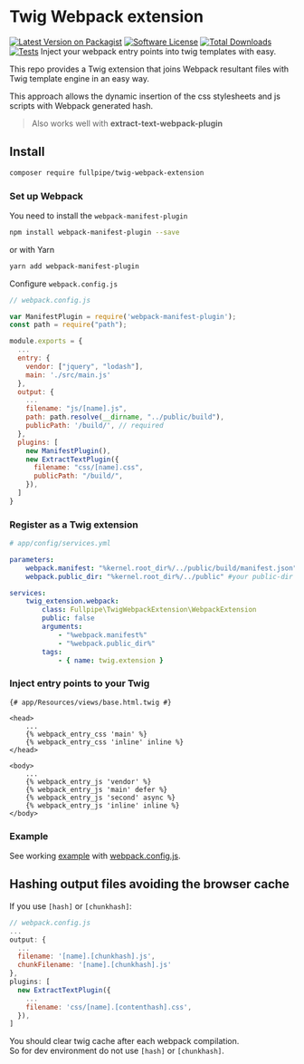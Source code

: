 # Twig Webpack extension

[![Latest Version on Packagist](https://img.shields.io/github/release/fullpipe/twig-webpack-extension.svg)](https://packagist.org/packages/fullpipe/twig-webpack-extension)
[![Software License](https://img.shields.io/badge/license-MIT-brightgreen.svg)](LICENSE)
[![Total Downloads](https://img.shields.io/packagist/dt/fullpipe/twig-webpack-extension.svg)](https://packagist.org/packages/fullpipe/twig-webpack-extension/stats)
[![Tests](https://github.com/fullpipe/twig-webpack-extension/workflows/Tests/badge.svg)](https://github.com/fullpipe/twig-webpack-extension/actions)
Inject your webpack entry points into twig templates with easy.

This repo provides a Twig extension that joins Webpack resultant files with Twig template engine in an easy way.

This approach allows the dynamic insertion of the css stylesheets and js scripts with Webpack generated hash.

> Also works well with **extract-text-webpack-plugin**

## Install

```bash
composer require fullpipe/twig-webpack-extension
```

### Set up Webpack

You need to install the `webpack-manifest-plugin`
```bash
npm install webpack-manifest-plugin --save
```

or with Yarn
```bash
yarn add webpack-manifest-plugin
```

Configure `webpack.config.js`
```js
// webpack.config.js

var ManifestPlugin = require('webpack-manifest-plugin');
const path = require("path");

module.exports = {
  ...
  entry: {
    vendor: ["jquery", "lodash"],
    main: './src/main.js'
  },
  output: {
    ...
    filename: "js/[name].js",
    path: path.resolve(__dirname, "../public/build"),
    publicPath: '/build/', // required
  },
  plugins: [
    new ManifestPlugin(),
    new ExtractTextPlugin({
      filename: "css/[name].css",
      publicPath: "/build/",
    }),
  ]
}
```

### Register as a Twig extension

```yaml
# app/config/services.yml

parameters:
    webpack.manifest: "%kernel.root_dir%/../public/build/manifest.json" #should be absolute
    webpack.public_dir: "%kernel.root_dir%/../public" #your public-dir

services:
    twig_extension.webpack:
        class: Fullpipe\TwigWebpackExtension\WebpackExtension
        public: false
        arguments:
            - "%webpack.manifest%"
            - "%webpack.public_dir%"
        tags:
            - { name: twig.extension }
```

### Inject entry points to your Twig

```twig
{# app/Resources/views/base.html.twig #}

<head>
    ...
    {% webpack_entry_css 'main' %}
    {% webpack_entry_css 'inline' inline %}
</head>

<body>
    ...
    {% webpack_entry_js 'vendor' %}
    {% webpack_entry_js 'main' defer %}
    {% webpack_entry_js 'second' async %}
    {% webpack_entry_js 'inline' inline %}
</body>
```

### Example

See working [example](example) with [webpack.config.js](example/frontend/webpack.config.js).

## Hashing output files avoiding the browser cache

If you use `[hash]` or `[chunkhash]`:

```js
// webpack.config.js
...
output: {
  ...
  filename: '[name].[chunkhash].js',
  chunkFilename: '[name].[chunkhash].js'
},
plugins: [
  new ExtractTextPlugin({
    ...
    filename: 'css/[name].[contenthash].css',
  }),
]
```

You should clear twig cache after each webpack compilation.  
So for dev environment do not use `[hash]` or `[chunkhash]`.
